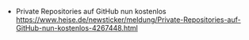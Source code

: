 



- Private Repositories auf GitHub nun kostenlos
    https://www.heise.de/newsticker/meldung/Private-Repositories-auf-GitHub-nun-kostenlos-4267448.html
